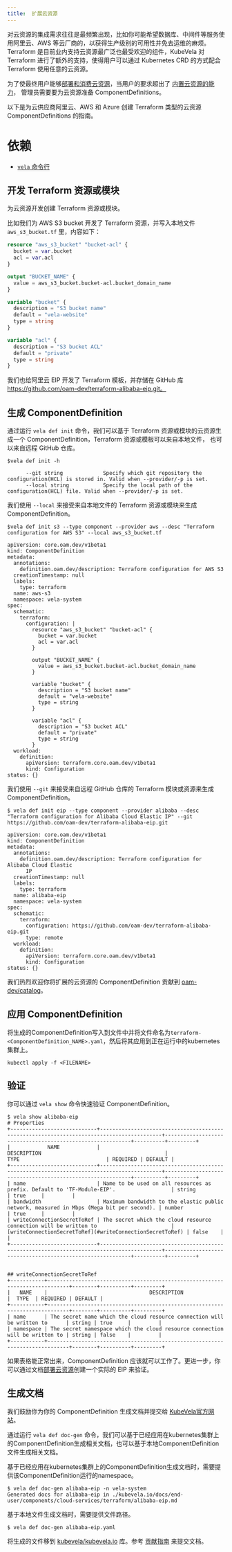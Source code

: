 ```yaml
---
title:  扩展云资源
---
```


对云资源的集成需求往往是最频繁出现，比如你可能希望数据库、中间件等服务使用阿里云、AWS 等云厂商的，以获得生产级别的可用性并免去运维的麻烦。
Terraform 是目前业内支持云资源最广泛也最受欢迎的组件，KubeVela 对 Terraform 进行了额外的支持，使得用户可以通过 Kubernetes CRD 的方式配合
Terraform 使用任意的云资源。

为了使最终用户能够[部署和消费云资源](../../end-user/components/cloud-services/provision-and-consume-database)，当用户的要求超出了 [内置云资源的能力](../../end-user/components/cloud-services/provision-and-consume-database)，
管理员需要要为云资源准备 ComponentDefinitions。

以下是为云供应商阿里云、AWS 和 Azure 创建 Terraform 类型的云资源 ComponentDefinitions 的指南。

# 依赖

- [`vela` 命令行](../advanced-install#install-vela-cli)

## 开发 Terraform 资源或模块

为云资源开发创建 Terraform 资源或模块。

比如我们为 AWS S3 bucket 开发了 Terraform 资源，并写入本地文件 `aws_s3_bucket.tf` 里，内容如下：

```terraform
resource "aws_s3_bucket" "bucket-acl" {
  bucket = var.bucket
  acl = var.acl
}

output "BUCKET_NAME" {
  value = aws_s3_bucket.bucket-acl.bucket_domain_name
}

variable "bucket" {
  description = "S3 bucket name"
  default = "vela-website"
  type = string
}

variable "acl" {
  description = "S3 bucket ACL"
  default = "private"
  type = string
}
```

我们也给阿里云 EIP 开发了 Terraform 模板，并存储在 GitHub 库 https://github.com/oam-dev/terraform-alibaba-eip.git。

## 生成 ComponentDefinition

通过运行 `vela def init` 命令，我们可以基于 Terraform 资源或模块的云资源生成一个 ComponentDefinition，Terraform 资源或模板可以来自本地文件，
也可以来自远程 GitHub 仓库。

```shell
$vela def init -h

      --git string             Specify which git repository the configuration(HCL) is stored in. Valid when --provider/-p is set.
      --local string           Specify the local path of the configuration(HCL) file. Valid when --provider/-p is set.
```

我们使用 `--local` 来接受来自本地文件的 Terraform 资源或模块来生成 ComponentDefinition。

```shell
$vela def init s3 --type component --provider aws --desc "Terraform configuration for AWS S3" --local aws_s3_bucket.tf

apiVersion: core.oam.dev/v1beta1
kind: ComponentDefinition
metadata:
  annotations:
    definition.oam.dev/description: Terraform configuration for AWS S3
  creationTimestamp: null
  labels:
    type: terraform
  name: aws-s3
  namespace: vela-system
spec:
  schematic:
    terraform:
      configuration: |
        resource "aws_s3_bucket" "bucket-acl" {
          bucket = var.bucket
          acl = var.acl
        }

        output "BUCKET_NAME" {
          value = aws_s3_bucket.bucket-acl.bucket_domain_name
        }

        variable "bucket" {
          description = "S3 bucket name"
          default = "vela-website"
          type = string
        }

        variable "acl" {
          description = "S3 bucket ACL"
          default = "private"
          type = string
        }
  workload:
    definition:
      apiVersion: terraform.core.oam.dev/v1beta1
      kind: Configuration
status: {}
```

我们使用 `--git` 来接受来自远程 GitHub 仓库的 Terraform 模块或资源来生成 ComponentDefinition。

```shell
$ vela def init eip --type component --provider alibaba --desc "Terraform configuration for Alibaba Cloud Elastic IP" --git https://github.com/oam-dev/terraform-alibaba-eip.git

apiVersion: core.oam.dev/v1beta1
kind: ComponentDefinition
metadata:
  annotations:
    definition.oam.dev/description: Terraform configuration for Alibaba Cloud Elastic
      IP
  creationTimestamp: null
  labels:
    type: terraform
  name: alibaba-eip
  namespace: vela-system
spec:
  schematic:
    terraform:
      configuration: https://github.com/oam-dev/terraform-alibaba-eip.git
      type: remote
  workload:
    definition:
      apiVersion: terraform.core.oam.dev/v1beta1
      kind: Configuration
status: {}
```

我们热烈欢迎你将扩展的云资源的 ComponentDefinition 贡献到 [oam-dev/catalog](https://github.com/kubevela/catalog/tree/master/addons/)。

## 应用 ComponentDefinition  

将生成的ComponentDefinition写入到文件中并将文件命名为`terraform-<ComponentDefinition_NAME>.yaml`，然后将其应用到正在运行中的kubernetes集群上。  

```shell
kubectl apply -f <FILENAME>
```

## 验证

你可以通过 `vela show` 命令快速验证 ComponentDefinition。

```shell
$ vela show alibaba-eip
# Properties
+----------------------------+------------------------------------------------------------------------------------------+-----------------------------------------------------------+----------+---------+
|            NAME            |                                       DESCRIPTION                                        |                           TYPE                            | REQUIRED | DEFAULT |
+----------------------------+------------------------------------------------------------------------------------------+-----------------------------------------------------------+----------+---------+
| name                       | Name to be used on all resources as prefix. Default to 'TF-Module-EIP'.                  | string                                                    | true     |         |
| bandwidth                  | Maximum bandwidth to the elastic public network, measured in Mbps (Mega bit per second). | number                                                    | true     |         |
| writeConnectionSecretToRef | The secret which the cloud resource connection will be written to                        | [writeConnectionSecretToRef](#writeConnectionSecretToRef) | false    |         |
+----------------------------+------------------------------------------------------------------------------------------+-----------------------------------------------------------+----------+---------+


## writeConnectionSecretToRef
+-----------+-----------------------------------------------------------------------------+--------+----------+---------+
|   NAME    |                                 DESCRIPTION                                 |  TYPE  | REQUIRED | DEFAULT |
+-----------+-----------------------------------------------------------------------------+--------+----------+---------+
| name      | The secret name which the cloud resource connection will be written to      | string | true     |         |
| namespace | The secret namespace which the cloud resource connection will be written to | string | false    |         |
+-----------+-----------------------------------------------------------------------------+--------+----------+---------+
```

如果表格能正常出来，ComponentDefinition 应该就可以工作了。更进一步，你可以通过文档[部署云资源](../../end-user/components/cloud-services/provision-and-consume-database)创建一个实际的 EIP 来验证。

## 生成文档

我们鼓励你为你的 ComponentDefinition 生成文档并提交给 [KubeVela官方网站](https://github.com/kubevela/kubevela.io)。

通过运行 `vela def doc-gen` 命令，我们可以基于已经应用在kubernetes集群上的ComponentDefinition生成相关文档，也可以基于本地ComponentDefinition文件生成相关文档。

基于已经应用在kubernetes集群上的ComponentDefinition生成文档时，需要提供该ComponentDefinition运行的namespace。

```shell
$ vela def doc-gen alibaba-eip -n vela-system
Generated docs for alibaba-eip in ./kubevela.io/docs/end-user/components/cloud-services/terraform/alibaba-eip.md
```

基于本地文件生成文档时，需要提供文件路径。

```shell
$ vela def doc-gen alibaba-eip.yaml
```

将生成的文件移到 [kubevela/kubevela.io](https://github.com/kubevela/kubevela.io) 库。参考 [贡献指南](https://github.com/kubevela/kubevela.io#contributing-to-kubevela-en-docs) 来提交文档。
